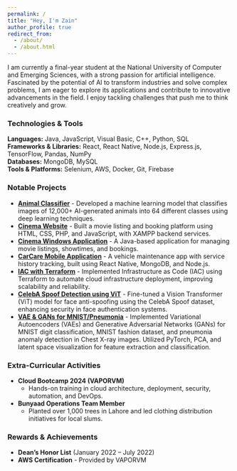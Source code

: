```yaml
---
permalink: /
title: "Hey, I'm Zain"
author_profile: true
redirect_from: 
  - /about/
  - /about.html
---
```


I am currently a final-year student at the National University of Computer and Emerging Sciences, with a strong passion for artificial intelligence. Fascinated by the potential of AI to transform industries and solve complex problems, I am eager to explore its applications and contribute to innovative advancements in the field. I enjoy tackling challenges that push me to think creatively and grow.

### Technologies & Tools  
**Languages:** Java, JavaScript, Visual Basic, C++, Python, SQL  
**Frameworks & Libraries:** React, React Native, Node.js, Express.js, TensorFlow, Pandas, NumPy  
**Databases:** MongoDB, MySQL  
**Tools & Platforms:** Selenium, AWS, Docker, Git, Firebase  

### Notable Projects  
- **[Animal Classifier](https://github.com/ZeeJ935/Animal-Classifier)** - Developed a machine learning model that classifies images of 12,000+ AI-generated animals into 64 different classes using deep learning techniques.  
- **[Cinema Website](https://github.com/ZeeJ935/Cinema-Website)** - Built a movie listing and booking platform using HTML, CSS, PHP, and JavaScript, with XAMPP backend services.  
- **[Cinema Windows Application](https://github.com/ZeeJ935/Cinema-Windows-Application)** - A Java-based application for managing movie listings, showtimes, and bookings.  
- **[CarCare Mobile Application](https://github.com/ZeeJ935/CarCare-Mobile-Application)** - A vehicle maintenance app with service history tracking, built using React Native, MongoDB, and Node.js.  
- **[IAC with Terraform](https://github.com/ZeeJ935/IAC-with-Terraform)** - Implemented Infrastructure as Code (IAC) using Terraform to automate cloud infrastructure deployment, improving scalability and reliability.  
- **[CelebA Spoof Detection using ViT](https://github.com/ZeeJ935/VIT)** - Fine-tuned a Vision Transformer (ViT) model for face anti-spoofing using the CelebA Spoof dataset, enhancing security in face authentication systems.  
- **[VAE & GANs for MNIST/Pneumonia](https://github.com/ZeeJ935/VAE-and-GANS)** - Implemented Variational Autoencoders (VAEs) and Generative Adversarial Networks (GANs) for MNIST digit classification, MNIST fashion dataset, and pneumonia anomaly detection in Chest X-ray images. Utilized PyTorch, PCA, and latent space visualization for feature extraction and classification.  


### Extra-Curricular Activities  
- **Cloud Bootcamp 2024 (VAPORVM)**
  - Hands-on training in cloud architecture, deployment, security, automation, and DevOps.  
- **Bunyaad Operations Team Member**  
  - Planted over 1,000 trees in Lahore and led clothing distribution initiatives for local slums.  

### Rewards & Achievements  
- **Dean’s Honor List** (January 2022 – July 2022)  
- **AWS Certification** - Provided by VAPORVM
